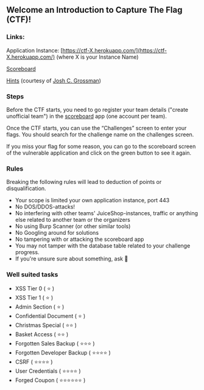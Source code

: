 <style>
img {
    width: 1.3em;
    height: 1.3em;
}
</style>


## Welcome an Introduction to Capture The Flag (CTF)!

### Links:

Application Instance: [https://ctf-X.herokuapp.com/](https://ctf-X.herokuapp.com/) (where X is your Instance Name)

[Scoreboard](https://bouvet-ctfd.herokuapp.com)

[Hints](./hints.pdf) (courtesy of [Josh C. Grossman](https://joshcgrossman.com/))

### Steps

Before the CTF starts, you need to go register your team details ("create unofficial team") in the [scoreboard](https://bouvet-ctfd.herokuapp.com) app (one account per team).

Once the CTF starts, you can use the “Challenges” screen to enter your flags. You should search for the challenge name on the challenges screen.

If you miss your flag for some reason, you can go to the scoreboard screen of the vulnerable application and click on the green button to see it again.

### Rules
Breaking the following rules will lead to deduction of points or disqualification.

- Your scope is limited your own application instance, port 443
- No DOS/DDOS-attacks!
- No interfering with other teams' JuiceShop-instances, traffic or anything else related to another team or the organizers
- No using Burp Scanner (or other similar tools)
- No Googling around for solutions
- No tampering with or attacking the scoreboard app
- You may not tamper with the database table related to your challenge progress.
- If you're unsure sure about something, ask 🙂

### Well suited tasks
- XSS Tier 0 ( ⭐️ )
- XSS Tier 1 ( ⭐️ )
- Admin Section ( ⭐️ )
- Confidential Document ( ⭐️ )
- Christmas Special ( ⭐️⭐️ )
- Basket Access ( ⭐️⭐️ )
- Forgotten Sales Backup ( ⭐️⭐️⭐️ )
- Forgotten Developer Backup ( ⭐️⭐️⭐️⭐️ )
- CSRF ( ⭐️⭐️⭐️⭐️ )
- User Credentials ( ⭐️⭐️⭐️⭐️ )
- Forged Coupon ( ⭐️⭐️⭐️⭐️⭐️⭐️ )
